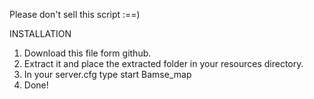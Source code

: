 Please don't sell this script :==)

INSTALLATION
1. Download this file form github.
2. Extract it and place the extracted folder in your resources directory.
3. In your server.cfg type start Bamse_map
4. Done!
